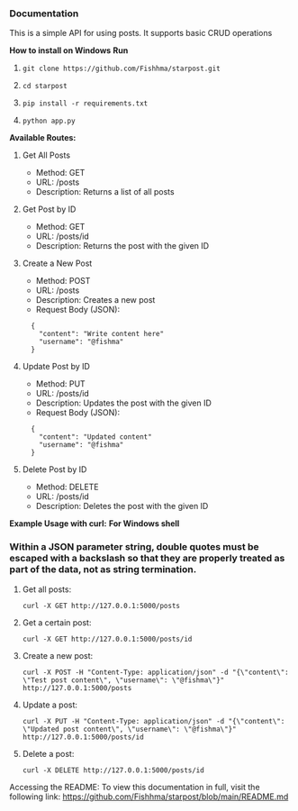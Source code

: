 ### Documentation


This is a simple API for using posts. It supports basic CRUD operations


**How to install on Windows**
	   **Run**
										
1. ```
   git clone https://github.com/Fishhma/starpost.git
   ```
   
2. ```
   cd starpost
   ```

3. ```
   pip install -r requirements.txt
   ```

4. ```
   python app.py
   ```


		
**Available Routes:**

1. Get All Posts
   - Method: GET
   - URL: /posts
   - Description: Returns a list of all posts

2. Get Post by ID
   - Method: GET
   - URL: /posts/id
   - Description: Returns the post with the given ID

3. Create a New Post
   - Method: POST
   - URL: /posts
   - Description: Creates a new post
   - Request Body (JSON):
   ```
     {
       "content": "Write content here"
       "username": "@fishma"
     }
   ```

4. Update Post by ID
   - Method: PUT
   - URL: /posts/id
   - Description: Updates the post with the given ID
   - Request Body (JSON):
   ```
     {
       "content": "Updated content"
       "username": "@fishma"
     }
   ```

5. Delete Post by ID
   - Method: DELETE
   - URL: /posts/id
   - Description: Deletes the post with the given ID



**Example Usage with curl:**
   **For Windows shell**

### Within a JSON parameter string, double quotes must be escaped with a backslash so that they are properly treated as part of the data, not as string termination.  

1. Get all posts:
   ```
   curl -X GET http://127.0.0.1:5000/posts
   ```

2. Get a certain post:
   ```
   curl -X GET http://127.0.0.1:5000/posts/id
   ```

3. Create a new post:
   ```
   curl -X POST -H "Content-Type: application/json" -d "{\"content\": \"Test post content\", \"username\": \"@fishma\"}" http://127.0.0.1:5000/posts
   ```

4. Update a post:
   ```
   curl -X PUT -H "Content-Type: application/json" -d "{\"content\": \"Updated post content\", \"username\": \"@fishma\"}" http://127.0.0.1:5000/posts/id
   ```

5. Delete a post:
   ```
   curl -X DELETE http://127.0.0.1:5000/posts/id
   ```



Accessing the README:
To view this documentation in full, visit the following link: 
https://github.com/Fishhma/starpost/blob/main/README.md

